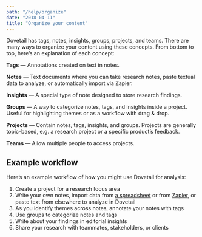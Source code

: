 ```yaml
---
path: "/help/organize"
date: "2018-04-11"
title: "Organize your content"
---
```


Dovetail has tags, notes, insights, groups, projects, and teams. There are many ways to organize your content using these concepts. From bottom to top, here’s an explanation of each concept:

**Tags** — Annotations created on text in notes.

**Notes** — Text documents where you can take research notes, paste textual data to analyze, or automatically import via Zapier.

**Insights** — A special type of note designed to store research findings.

**Groups** — A way to categorize notes, tags, and insights inside a project. Useful for highlighting themes or as a workflow with drag & drop.

**Projects** — Contain notes, tags, insights, and groups. Projects are generally topic-based, e.g. a research project or a specific product’s feedback.

**Teams** — Allow multiple people to access projects.

## Example workflow

Here’s an example workflow of how you might use Dovetail for analysis:

1.  Create a project for a research focus area
1.  Write your own notes, import data from [a spreadsheet](/help/import) or from [Zapier](/help/zapier), or paste text from elsewhere to analyze in Dovetail
1.  As you identify themes across notes, annotate your notes with tags
1.  Use groups to categorize notes and tags
1.  Write about your findings in editorial insights
1.  Share your research with teammates, stakeholders, or clients

